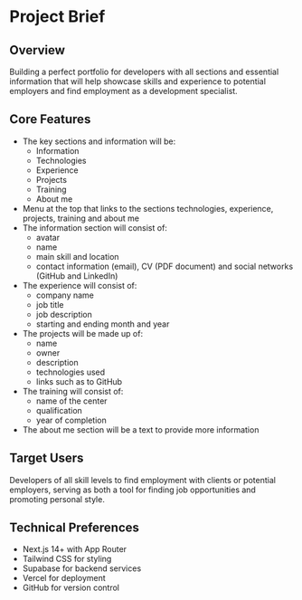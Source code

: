 # Project Brief

## Overview

Building a perfect portfolio for developers with all sections and essential information that will help showcase skills and experience to potential employers and find employment as a development specialist.

## Core Features

- The key sections and information will be:
  - Information
  - Technologies
  - Experience
  - Projects
  - Training
  - About me
- Menu at the top that links to the sections technologies, experience, projects, training and about me
- The information section will consist of:
  - avatar
  - name
  - main skill and location
  - contact information (email), CV (PDF document) and social networks (GitHub and LinkedIn)
- The experience will consist of:
  - company name
  - job title
  - job description
  - starting and ending month and year
- The projects will be made up of:
  - name
  - owner
  - description
  - technologies used
  - links such as to GitHub
- The training will consist of:
  - name of the center
  - qualification
  - year of completion
- The about me section will be a text to provide more information

## Target Users

Developers of all skill levels to find employment with clients or potential employers, serving as both a tool for finding job opportunities and promoting personal style.

## Technical Preferences

- Next.js 14+ with App Router
- Tailwind CSS for styling
- Supabase for backend services
- Vercel for deployment
- GitHub for version control
